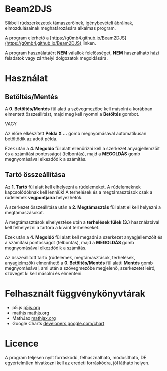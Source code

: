 # Beam2DJS

Síkbeli rúdszerkezetek támaszerőinek, igénybevételi ábráinak, elmozdulásainak meghatározására alkalmas program.

A program elérhető a [https://g0mb4.github.io/Beam2DJS](https://g0mb4.github.io/Beam2DJS) linken.

A program használatáért **NEM** válallok felelősséget, **NEM** használható házi feladatok vagy zárthelyi dolgozatok megoldására.

# Használat
## Betöltés/Mentés
A **0. Betöltés/Mentés** fül alatt a szövegmezőbe kell másolni a korábban elmentett összeállítást, majd meg kell nyomni a **Betöltés** gombot.

VAGY

Az előre elkészített **Példa X ...** gomb megnyomásával automatikusan betöltődik az adott példa.

Ezek után a **4. Megoldó** fül alatt ellenőrizni kell a szerkezet anyagjellemzőit és a számítási pontosságot (felbontás), majd a **MEGOLDÁS** gomb megnyomásával elkezdődik a számítás.

## Tartó összeállítása
Az **1. Tartó** fül alatt kell elhelyezni a rúdelemeket. A rúdelemeknek kapcsolódóknak kell lenniük! A terhelések és a megtámasztások csak a rúdelemek **végpontjaira** helyezhetők.

A szerkezet összeállítása után a **2. Megtámasztás** fül alatt el kell helyezni a megtámaszásokat.

A megtámasztások elhelyeztése után a **terhelések fülek (3.)** használatával kell felhelyezni a tartóra a kívánt terheléseket.

Ezek után a **4. Megoldó** fül alatt kell megadni a szerkezet anyagjellemzőit és a számítási pontosságot (felbontás), majd a **MEGOLDÁS** gomb megnyomásával elkezdődik a számítás.

Az összeállított tartó (rúdelemek, megtámasztások, terhelések, anyagjelmzők) elmenthető a **0. Betöltés/Mentés** fül alatti **Mentés** gomb megnyomásával, ami után a szövegmezőbe megjelenő, szerkezetet leíró, szöveget ki kell másolni és elmenteni.

# Felhasznált függvénykönyvtárak
- p5.js [p5js.org](https://p5js.org)
- mathjs [mathjs.org](http://mathjs.org)
- MathJax [mathjax.org](https://www.mathjax.org)
- Google Charts [developers.google.com/chart](https://developers.google.com/chart)

# Licence
A program teljesen nyílt forráskódú, felhasználható, módosítható, DE egyértelműen hivatkozni kell az eredeti forráskódra, jól látható helyen.
